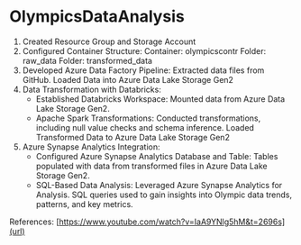# OlympicsDataAnalysis
1. Created Resource Group and Storage Account
2. Configured Container Structure:
    Container: olympicscontr
    Folder: raw_data
    Folder: transformed_data
3. Developed Azure Data Factory Pipeline:
    Extracted data files from GitHub.
    Loaded Data into Azure Data Lake Storage Gen2
4. Data Transformation with Databricks:
   - Established Databricks Workspace:
      Mounted data from Azure Data Lake Storage Gen2.
   - Apache Spark Transformations:
      Conducted transformations, including null value checks and schema inference.
      Loaded Transformed Data to Azure Data Lake Storage Gen2
5. Azure Synapse Analytics Integration:
   - Configured Azure Synapse Analytics Database and Table:
      Tables populated with data from transformed files in Azure Data Lake Storage Gen2.
   - SQL-Based Data Analysis:
      Leveraged Azure Synapse Analytics for Analysis. SQL queries used to gain insights into Olympic data trends, patterns, and key metrics.
     
References: [https://www.youtube.com/watch?v=IaA9YNlg5hM&t=2696s](url)
